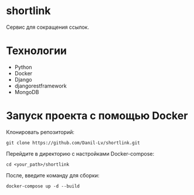 # shortlink
Сервис для сокращения ссылок.
# Технологии
+ Python
+ Docker
+ Django
+ djangorestframework
+ MongoDB
# Запуск проекта с помощью Docker
Клонировать репозиторий:

```
git clone https://github.com/Danil-Lv/shortlink.git
```
Перейдите в директорию с настройками Docker-compose:
```
cd <your_path>/shortlink
```
После, введите команду для сборки:
```
docker-compose up -d --build
```

